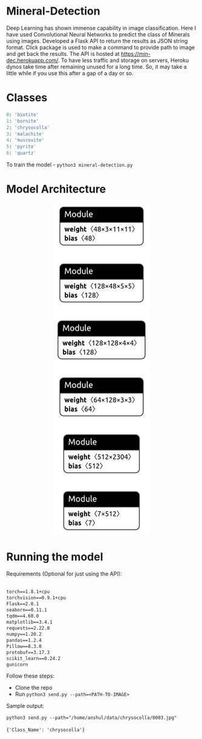 # Mineral-Detection

Deep Learning has shown immense capability in image classification. Here I have used Convolutional Neural Networks to predict the class of Minerals using images. Developed a Flask API to return the results as JSON string format. Click package is used to make a command to provide path to image and get back the results. The API is hosted at https://min-dec.herokuapp.com/.
To have less traffic and storage on servers, Heroku dynos take time after remaining unused for a long time. So, it may take a little while if you use this after a gap of a day or so.  
# Classes
```ruby
0: 'biotite'
1: 'bornite'
2: 'chrysocolla'
3: 'malachite'
4: 'muscovite'
5: 'pyrite'
6: 'quartz'
```
To train the model - `python3 mineral-detection.py`

# Model Architecture
<div align="center">

![image](assets/final.h5.png)

</div>


# Running the model 

Requirements (Optional for just using the API):
```

torch==1.8.1+cpu
torchvision==0.9.1+cpu
Flask==2.0.1
seaborn==0.11.1
tqdm==4.60.0
matplotlib==3.4.1
requests==2.22.0
numpy==1.20.2
pandas==1.2.4
Pillow==8.3.0
protobuf==3.17.3
scikit_learn==0.24.2
gunicorn

```

Follow these steps:

* Clone the repo
* Run `python3 send.py --path=<PATH-TO-IMAGE>`

Sample output:

```
python3 send.py --path="/home/anshul/data/chrysocolla/0003.jpg"

{'Class_Name': 'chrysocolla'}
```
